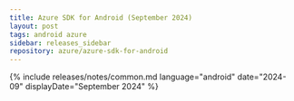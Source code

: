 ```yaml
---
title: Azure SDK for Android (September 2024)
layout: post
tags: android azure
sidebar: releases_sidebar
repository: azure/azure-sdk-for-android
---
```

{% include releases/notes/common.md language="android" date="2024-09" displayDate="September 2024" %}